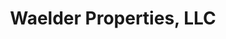 ---
title: "Waelder Properties, LLC"
url: /natchitoches/waelder-properties-llc/
shop: estate agent
---